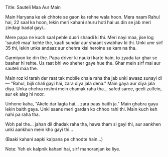 
Title: Sauteli Maa Aur Main

Main Haryana ke ek chhote se gaon ka rehne wala hoon. Mera naam Rahul hai, 22 saal ka hoon, lekin meri kahani shuru hoti hai us din se jab meri zindagi badal gayi...

Mere papa ne kuch saal pehle dusri shaadi ki thi. Meri nayi maa, jise log 'sauteli maa' kehte the, kaafi sundar aur shaant swabhav ki thi. Unki umr sirf 35 thi, lekin unka andaaz aur chehra kisi heroine se kam na tha.

Garmiyon ke din the. Papa driver ki naukri karte hain, to zyada tar ghar se baahar hi rehte. Us raat bhi wo sheher gaye hue the. Ghar mein sirf mai aur sauteli maa the.

Main roz ki tarah der raat tak mobile chala raha tha jab unki awaaz sunayi di — "Rahul, bijli chali gayi hai, zara diya jala dena." Main gaya aur diya jala diya. Unka chehra roshni mein chamak raha tha... safed saree, geeli zulfein, aur ek alag hi noor.

Unhone kaha, "Akele dar lagta hai... zara paas baith ja." Main ghabra gaya lekin baith gaya. Unki saans meri gardan ko chhoo rahi thi. Main kuch keh nahi pa raha tha.

Woh pal the... jahan dil dhadak raha tha, hawa tham si gayi thi, aur aankhen unki aankhon mein kho gayi thi...

(Baaki kahani aapki kalpana pe chhodte hain...)

Note: Yeh ek kalpnik kahani hai, sirf manoranjan ke liye.
